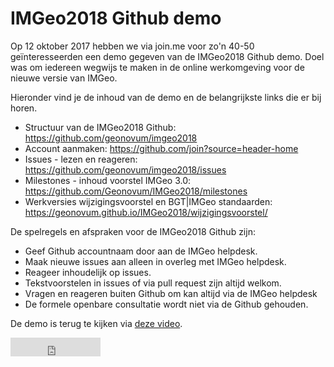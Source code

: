 # IMGeo2018 Github demo

Op 12 oktober 2017 hebben we via join.me voor zo'n 40-50 geïnteresseerden een demo gegeven van de IMGeo2018 Github demo.
Doel was om iedereen wegwijs te maken in de online werkomgeving voor de nieuwe versie van IMGeo.

Hieronder vind je de inhoud van de demo en de belangrijkste links die er bij horen.

- Structuur van de IMGeo2018 Github: 	https://github.com/geonovum/imgeo2018
- Account aanmaken: https://github.com/join?source=header-home
- Issues - lezen en reageren: 	https://github.com/geonovum/imgeo2018/issues 
- Milestones - inhoud voorstel IMGeo 3.0: 	 https://github.com/Geonovum/IMGeo2018/milestones
- Werkversies wijzigingsvoorstel en BGT|IMGeo standaarden: 	 https://geonovum.github.io/IMGeo2018/wijzigingsvoorstel/

De spelregels en afspraken voor de IMGeo2018 Github zijn:

- Geef Github accountnaam door aan de IMGeo helpdesk.
- Maak nieuwe issues aan alleen in overleg met IMGeo helpdesk.
- Reageer inhoudelijk op issues.
- Tekstvoorstelen in issues of via pull request zijn altijd welkom.
- Vragen en reageren buiten Github om kan altijd via de IMGeo helpdesk
- De formele openbare consultatie wordt niet via de Github gehouden.

De demo is terug te kijken via [deze video](https://github.com/Geonovum/IMGeo2018/blob/master/bijeenkomsten/03%20github%20demo/20171012-imgeo2018-github-demo.mp4?raw=true).

<embed src="https://github.com/Geonovum/IMGeo2018/blob/master/bijeenkomsten/03%20github%20demo/20171012-imgeo2018-github-demo.mp4?raw=true" autostart="false" height="30" width="144" />
